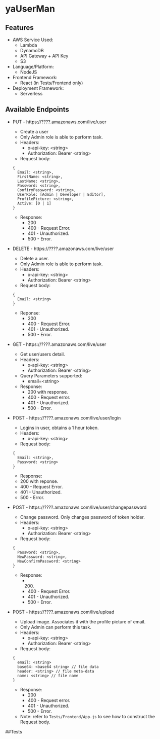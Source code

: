 # yaUserMan
## Features
+ AWS Service Used:
  + Lambda
  + DynamoDB
  + API Gateway + API Key
  + S3
+ Language/Platform:
  + NodeJS
+ Frontend Framework:
  + React (in Tests/Frontend only)
+ Deployment Framework:
  + Serverless

## Available Endpoints
+ PUT - https://????.amazonaws.com/live/user
  + Create a user
  + Only Admin role is able to perform task.
  + Headers:
    + x-api-key: \<string>
    + Authorization: Bearer \<string>
  + Request body: 
  ```
  {
    Email: <string>, 
    FirstName: <string>, 
    LastName: <string>, 
    Password: <string>, 
    ConfirmPassword: <string>, 
    UserRole: [Admin | Developer | Editor], 
    ProfilePicture: <string>, 
    Active: [0 | 1]
  }
  ```
  + Response:
    + 200
    + 400 - Request Error.
    + 401 - Unauthorized.
    + 500 - Error.

+ DELETE - https://????.amazonaws.com/live/user
  + Delete a user.
  + Only Admin role is able to perform task.
  + Headers:
    + x-api-key: \<string>
    + Authorization: Bearer \<string>
  + Request body:
  ```
  {
    Email: <string>
  }
  ```
  + Reponse:
    + 200
    + 400 - Request Error.
    + 401 - Unauthorized.
    + 500 - Error.

+ GET - https://????.amazonaws.com/live/user
  + Get user/users detail.
  + Headers:
    + x-api-key: \<string>
    + Authorization: Bearer \<string>
  + Query Parameters supported:
    + email=\<string>
  + Response:
    + 200 with response.
    + 400 - Request error.
    + 401 - Unauthorized.
    + 500 - Error.

+ POST - https://????.amazonaws.com/live/user/login
  + Logins in user, obtains a 1 hour token.
  + Headers:
    + x-api-key: \<string>
  + Request body:
  ```
  {
    Email: <string>,
    Password: <string>
  }
  ```
  + Response:
  + 200 with reponse.
  + 400 - Request Error.
  + 401 - Unauthorized.
  + 500 - Error.

+ POST - https://????.amazonaws.com/live/user/changepassword
  + Change password. Only changes password of token holder.
  + Headers:
    + x-api-key: \<string>
    + Authorization: Bearer \<string>
  + Request body:
  ```
  {
    Password: <string>,
    NewPassword: <string>,
    NewConfirmPassword: <string>
  }
  ```
  + Response:
    + 200.
    + 400 - Request Error.
    + 401 - Unauthorized.
    + 500 - Error.

+ POST - https://????.amazonaws.com/live/upload
  + Upload image. Associates it with the profile picture of email.
  + Only Admin can perform this task.
  + Headers:
    + x-api-key: \<string>
    + Authorization: Bearer \<string>
  + Request body:
  ```
  {
    email: <string>
    base64: <base64 string> // file data
    header: <string> // file meta-data
    name: <string> // file name
  }
  ```
  + Response:
    + 200
    + 400 - Request error.
    + 401 - Unauthorized.
    + 500 - Error.
  + Note: refer to `Tests/Frontend/App.js` to see how to construct the Request body.

##Tests